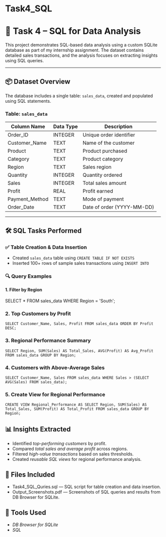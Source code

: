 # Task4_SQL
# 🧮 Task 4 – SQL for Data Analysis

This project demonstrates SQL-based data analysis using a custom SQLite database as part of my internship assignment. The dataset contains detailed sales transactions, and the analysis focuses on extracting insights using SQL queries.

---

## 📦 Dataset Overview

The database includes a single table: `sales_data`, created and populated using SQL statements.

### Table: `sales_data`

| Column Name      | Data Type | Description                      |
|------------------|-----------|----------------------------------|
| Order_ID         | INTEGER   | Unique order identifier          |
| Customer_Name    | TEXT      | Name of the customer             |
| Product          | TEXT      | Product purchased                |
| Category         | TEXT      | Product category                 |
| Region           | TEXT      | Sales region                     |
| Quantity         | INTEGER   | Quantity ordered                 |
| Sales            | INTEGER   | Total sales amount               |
| Profit           | REAL      | Profit earned                    |
| Payment_Method   | TEXT      | Mode of payment                  |
| Order_Date       | TEXT      | Date of order (YYYY-MM-DD)       |

---

## 🛠️ SQL Tasks Performed

### ✅ Table Creation & Data Insertion
- Created `sales_data` table using `CREATE TABLE IF NOT EXISTS`
- Inserted 100+ rows of sample sales transactions using `INSERT INTO`

### 🔍 Query Examples

#### 1. Filter by Region

SELECT * FROM sales_data
WHERE Region = 'South';


### 2. Top Customers by Profit
`SELECT Customer_Name, Sales, Profit
FROM sales_data
ORDER BY Profit DESC;`

### 3. Regional Performance Summary
`SELECT Region, SUM(Sales) AS Total_Sales, AVG(Profit) AS Avg_Profit
FROM sales_data
GROUP BY Region;`

### 4. Customers with Above-Average Sales
`SELECT Customer_Name, Sales
FROM sales_data
WHERE Sales > (SELECT AVG(Sales) FROM sales_data);`

### 5. Create View for Regional Performance
`CREATE VIEW Regional_Performance AS
SELECT Region, SUM(Sales) AS Total_Sales, SUM(Profit) AS Total_Profit
FROM sales_data
GROUP BY Region;`

## 📊 Insights Extracted
- Identified *top-performing customers* by profit.
- Compared *total sales and average profit* across regions.
- Filtered *high-value transactions* based on sales thresholds.
- Created *reusable SQL views* for regional performance analysis.

## 📁 Files Included
- Task4_SQL_Quries.sql — SQL script for table creation and data insertion.
- Output_Screenshots.pdf — Screenshots of SQL queries and results from DB Browser for SQLite.

## 🧰 Tools Used
- *DB Browser for SQLite*
- *SQL*
